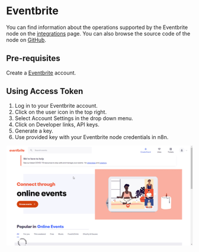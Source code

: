 # Eventbrite

You can find information about the operations supported by the Eventbrite node on the [integrations](https://n8n.io/integrations/n8n-nodes-base.eventbrite) page. You can also browse the source code of the node on [GitHub](https://github.com/n8n-io/n8n/tree/master/packages/nodes-base/nodes/Eventbrite).

## Pre-requisites

Create a [Eventbrite](https://www.eventbrite.com/) account.

## Using Access Token

1. Log in to your Eventbrite account.
2. Click on the user icon in the top right.
3. Select Account Settings in the drop down menu.
4. Click on Developer links, API keys.
5. Generate a key.
6. Use provided key with your Eventbrite node credentials in n8n.

![Getting Eventbrite credentials](./using-access-token.gif)
